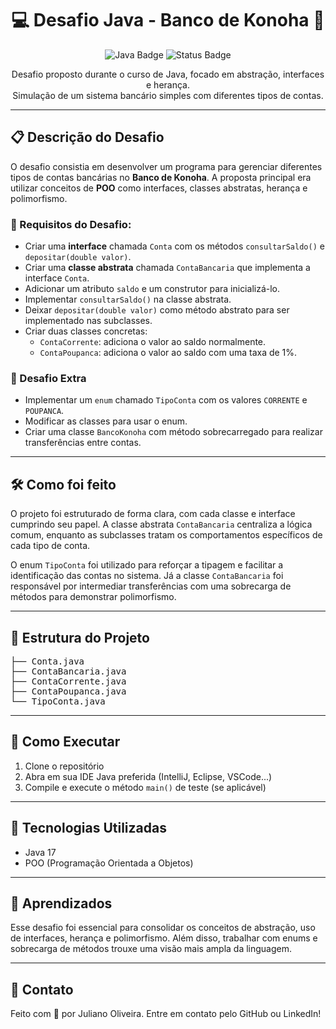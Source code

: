 <h1 align="center">💻 Desafio Java - Banco de Konoha 🏦</h1>

<p align="center">
  <img src="https://img.shields.io/badge/Java-17-blue.svg" alt="Java Badge">
  <img src="https://img.shields.io/badge/Projeto-Concluído-success.svg" alt="Status Badge">
</p>

<p align="center">
  Desafio proposto durante o curso de Java, focado em abstração, interfaces e herança.
  <br>
  Simulação de um sistema bancário simples com diferentes tipos de contas.
</p>

<hr>

<h2>📋 Descrição do Desafio</h2>

<p>
  O desafio consistia em desenvolver um programa para gerenciar diferentes tipos de contas bancárias no <strong>Banco de Konoha</strong>. 
  A proposta principal era utilizar conceitos de <strong>POO</strong> como interfaces, classes abstratas, herança e polimorfismo. 
</p>

<h3>📌 Requisitos do Desafio:</h3>

<ul>
  <li>Criar uma <strong>interface</strong> chamada <code>Conta</code> com os métodos <code>consultarSaldo()</code> e <code>depositar(double valor)</code>.</li>
  <li>Criar uma <strong>classe abstrata</strong> chamada <code>ContaBancaria</code> que implementa a interface <code>Conta</code>.</li>
  <li>Adicionar um atributo <code>saldo</code> e um construtor para inicializá-lo.</li>
  <li>Implementar <code>consultarSaldo()</code> na classe abstrata.</li>
  <li>Deixar <code>depositar(double valor)</code> como método abstrato para ser implementado nas subclasses.</li>
  <li>Criar duas classes concretas:
    <ul>
      <li><code>ContaCorrente</code>: adiciona o valor ao saldo normalmente.</li>
      <li><code>ContaPoupanca</code>: adiciona o valor ao saldo com uma taxa de 1%.</li>
    </ul>
  </li>
</ul>

<h3>🎯 Desafio Extra</h3>
<ul>
  <li>Implementar um <code>enum</code> chamado <code>TipoConta</code> com os valores <code>CORRENTE</code> e <code>POUPANCA</code>.</li>
  <li>Modificar as classes para usar o enum.</li>
  <li>Criar uma classe <code>BancoKonoha</code> com método sobrecarregado para realizar transferências entre contas.</li>
</ul>

<hr>

<h2>🛠️ Como foi feito</h2>

<p>
  O projeto foi estruturado de forma clara, com cada classe e interface cumprindo seu papel. A classe abstrata <code>ContaBancaria</code> centraliza a lógica comum, enquanto as subclasses tratam os comportamentos específicos de cada tipo de conta.
</p>

<p>
  O enum <code>TipoConta</code> foi utilizado para reforçar a tipagem e facilitar a identificação das contas no sistema. Já a classe <code>ContaBancaria</code> foi responsável por intermediar transferências com uma sobrecarga de métodos para demonstrar polimorfismo.
</p>

<hr>

<h2>📁 Estrutura do Projeto</h2>

<pre>
├── Conta.java
├── ContaBancaria.java
├── ContaCorrente.java
├── ContaPoupanca.java
└── TipoConta.java
</pre>

<hr>

<h2>🚀 Como Executar</h2>

<ol>
  <li>Clone o repositório</li>
  <li>Abra em sua IDE Java preferida (IntelliJ, Eclipse, VSCode...)</li>
  <li>Compile e execute o método <code>main()</code> de teste (se aplicável)</li>
</ol>

<hr>

<h2>📌 Tecnologias Utilizadas</h2>

<ul>
  <li>Java 17</li>
  <li>POO (Programação Orientada a Objetos)</li>
</ul>

<hr>

<h2>🧠 Aprendizados</h2>

<p>
  Esse desafio foi essencial para consolidar os conceitos de abstração, uso de interfaces, herança e polimorfismo. Além disso, trabalhar com enums e sobrecarga de métodos trouxe uma visão mais ampla da linguagem.
</p>

<hr>

<h2>🤝 Contato</h2>

<p>
  Feito com 💙 por Juliano Oliveira. Entre em contato pelo GitHub ou LinkedIn!
</p>
